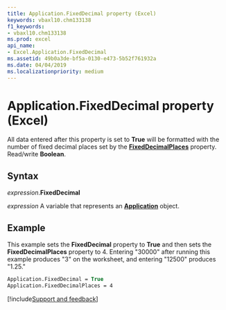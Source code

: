 ```yaml
---
title: Application.FixedDecimal property (Excel)
keywords: vbaxl10.chm133138
f1_keywords:
- vbaxl10.chm133138
ms.prod: excel
api_name:
- Excel.Application.FixedDecimal
ms.assetid: 49b0a3de-bf5a-0130-e473-5b52f761932a
ms.date: 04/04/2019
ms.localizationpriority: medium
---
```



# Application.FixedDecimal property (Excel)

All data entered after this property is set to **True** will be formatted with the number of fixed decimal places set by the **[FixedDecimalPlaces](Excel.Application.FixedDecimalPlaces.md)** property. Read/write **Boolean**.


## Syntax

_expression_.**FixedDecimal**

_expression_ A variable that represents an **[Application](Excel.Application(object).md)** object.


## Example

This example sets the **FixedDecimal** property to **True** and then sets the **FixedDecimalPlaces** property to 4. Entering "30000" after running this example produces "3" on the worksheet, and entering "12500" produces "1.25."

```vb
Application.FixedDecimal = True 
Application.FixedDecimalPlaces = 4
```




[!include[Support and feedback](~/includes/feedback-boilerplate.md)]